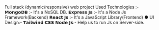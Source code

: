 Full stack (dynamic/responsive) web project
Used Technologies :- 
𝗠𝗼𝗻𝗴𝗼𝗗𝗕 :- It's a NoSQL DB.
𝗘𝘅𝗽𝗿𝗲𝘀𝘀 𝗝𝘀 :- It's a Node Js Framework(Backend)
𝗥𝗲𝗮𝗰𝘁 𝗝𝘀 :- It's a JavaScript Library(Frontend) ● UI Design:- 𝗧𝗮𝗶𝗹𝘄𝗶𝗻𝗱 𝗖𝗦𝗦
𝗡𝗼𝗱𝗲 𝗝𝘀:-  Help us to run Js on Server-side.
